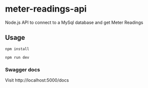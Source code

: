 # meter-readings-api
Node.js API to connect to a MySql database and get Meter Readings

## Usage

```
npm install

npm run dev
```

### Swagger docs

Visit http://localhost:5000/docs